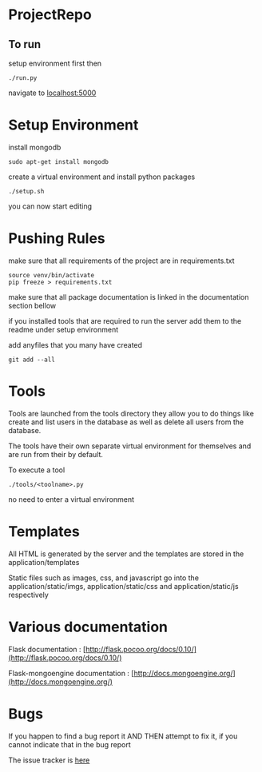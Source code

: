# ProjectRepo

## To run

setup environment first then

```
./run.py
```
navigate to [localhost:5000](http://localhost:5000)

# Setup Environment
install mongodb
```
sudo apt-get install mongodb
```

create a virtual environment and install python packages
```
./setup.sh
```

you can now start editing


# Pushing Rules


make sure that all requirements of the project are in requirements.txt

```
source venv/bin/activate
pip freeze > requirements.txt
```
make sure that all package documentation is linked in the documentation section bellow

if you installed tools that are required to run the server add them to the readme under setup environment


add anyfiles that you many have created

```
git add --all
```

# Tools
Tools are launched from the tools directory they allow you to do things like create and list users in the database as well as delete all users from the database.

The tools have their own separate virtual environment for themselves and are run from their by default.

To execute a tool
```
./tools/<toolname>.py
```
no need to enter a virtual environment

# Templates

All HTML is generated by the server and the templates are stored in the application/templates

Static files such as images, css, and javascript go into the application/static/imgs, application/static/css and application/static/js respectively

# Various documentation

Flask documentation : [http://flask.pocoo.org/docs/0.10/](http://flask.pocoo.org/docs/0.10/)

Flask-mongoengine documentation : [http://docs.mongoengine.org/](http://docs.mongoengine.org/)

# Bugs

If you happen to find a bug report it AND THEN attempt to fix it, if you cannot indicate that in the bug report

The issue tracker is [here](https://github.com/BaySchoolCS2/ProjectRepo/issues/new)
